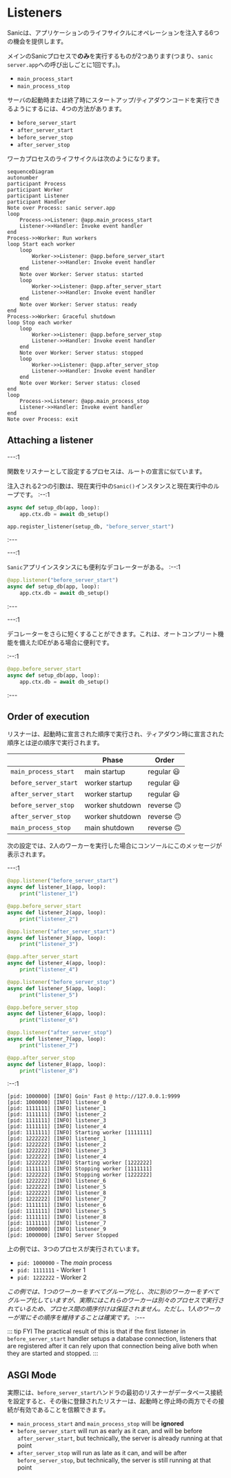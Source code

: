# Listeners

Sanicは、アプリケーションのライフサイクルにオペレーションを注入する6つの機会を提供します。

メインのSanicプロセスで**のみ**を実行するものが2つあります(つまり、`sanic server.app`への呼び出しごとに1回です。)。

- `main_process_start`
- `main_process_stop`

サーバの起動時または終了時にスタートアップ/ティアダウンコードを実行できるようにするには、4つの方法があります。

- `before_server_start`
- `after_server_start`
- `before_server_stop`
- `after_server_stop`

ワーカプロセスのライフサイクルは次のようになります。

```mermaid
sequenceDiagram
autonumber
participant Process
participant Worker
participant Listener
participant Handler
Note over Process: sanic server.app
loop
    Process->>Listener: @app.main_process_start
    Listener->>Handler: Invoke event handler
end
Process->>Worker: Run workers
loop Start each worker
    loop
        Worker->>Listener: @app.before_server_start
        Listener->>Handler: Invoke event handler
    end
    Note over Worker: Server status: started
    loop
        Worker->>Listener: @app.after_server_start
        Listener->>Handler: Invoke event handler
    end
    Note over Worker: Server status: ready
end
Process->>Worker: Graceful shutdown
loop Stop each worker
    loop
        Worker->>Listener: @app.before_server_stop
        Listener->>Handler: Invoke event handler
    end
    Note over Worker: Server status: stopped
    loop
        Worker->>Listener: @app.after_server_stop
        Listener->>Handler: Invoke event handler
    end
    Note over Worker: Server status: closed
end
loop
    Process->>Listener: @app.main_process_stop
    Listener->>Handler: Invoke event handler
end
Note over Process: exit
```
## Attaching a listener

---:1

関数をリスナーとして設定するプロセスは、ルートの宣言に似ています。

注入される2つの引数は、現在実行中の`Sanic()`インスタンスと現在実行中のループです。
:--:1
```python
async def setup_db(app, loop):
    app.ctx.db = await db_setup()

app.register_listener(setup_db, "before_server_start")
```
:---

---:1

`Sanic`アプリインスタンスにも便利なデコレーターがある。
:--:1
```python
@app.listener("before_server_start")
async def setup_db(app, loop):
    app.ctx.db = await db_setup()
```
:---

---:1

デコレーターをさらに短くすることができます。これは、オートコンプリート機能を備えたIDEがある場合に便利です。

:--:1
```python
@app.before_server_start
async def setup_db(app, loop):
    app.ctx.db = await db_setup()
```
:---

## Order of execution

リスナーは、起動時に宣言された順序で実行され、ティアダウン時に宣言された順序とは逆の順序で実行されます。

|                       | Phase           | Order   |
|-----------------------|-----------------|---------|
| `main_process_start`  | main startup    | regular :smiley: |
| `before_server_start` | worker startup  | regular :smiley: |
| `after_server_start`  | worker startup  | regular :smiley: |
| `before_server_stop`  | worker shutdown | reverse :upside_down_face: |
| `after_server_stop`   | worker shutdown | reverse :upside_down_face: |
| `main_process_stop`   | main shutdown   | reverse :upside_down_face: |

次の設定では、2人のワーカーを実行した場合にコンソールにこのメッセージが表示されます。

---:1

```python
@app.listener("before_server_start")
async def listener_1(app, loop):
    print("listener_1")

@app.before_server_start
async def listener_2(app, loop):
    print("listener_2")

@app.listener("after_server_start")
async def listener_3(app, loop):
    print("listener_3")

@app.after_server_start
async def listener_4(app, loop):
    print("listener_4")

@app.listener("before_server_stop")
async def listener_5(app, loop):
    print("listener_5")

@app.before_server_stop
async def listener_6(app, loop):
    print("listener_6")

@app.listener("after_server_stop")
async def listener_7(app, loop):
    print("listener_7")

@app.after_server_stop
async def listener_8(app, loop):
    print("listener_8")
```
:--:1
```bash{3-7,13,19-22}
[pid: 1000000] [INFO] Goin' Fast @ http://127.0.0.1:9999
[pid: 1000000] [INFO] listener_0
[pid: 1111111] [INFO] listener_1
[pid: 1111111] [INFO] listener_2
[pid: 1111111] [INFO] listener_3
[pid: 1111111] [INFO] listener_4
[pid: 1111111] [INFO] Starting worker [1111111]
[pid: 1222222] [INFO] listener_1
[pid: 1222222] [INFO] listener_2
[pid: 1222222] [INFO] listener_3
[pid: 1222222] [INFO] listener_4
[pid: 1222222] [INFO] Starting worker [1222222]
[pid: 1111111] [INFO] Stopping worker [1111111]
[pid: 1222222] [INFO] Stopping worker [1222222]
[pid: 1222222] [INFO] listener_6
[pid: 1222222] [INFO] listener_5
[pid: 1222222] [INFO] listener_8
[pid: 1222222] [INFO] listener_7
[pid: 1111111] [INFO] listener_6
[pid: 1111111] [INFO] listener_5
[pid: 1111111] [INFO] listener_8
[pid: 1111111] [INFO] listener_7
[pid: 1000000] [INFO] listener_9
[pid: 1000000] [INFO] Server Stopped
```
上の例では、3つのプロセスが実行されています。

- `pid: 1000000` - The *main* process
- `pid: 1111111` - Worker 1
- `pid: 1222222` - Worker 2

*この例では、1つのワーカーをすべてグループ化し、次に別のワーカーをすべてグループ化していますが、実際にはこれらのワーカーは別々のプロセスで実行されているため、プロセス間の順序付けは保証されません。ただし、1人のワーカーが常にその順序を維持することは確実です。*
:---


::: tip FYI
The practical result of this is that if the first listener in `before_server_start` handler setups a database connection, listeners that are registered after it can rely upon that connection being alive both when they are started and stopped.
:::

## ASGI Mode

実際には、`before_server_start`ハンドラの最初のリスナーがデータベース接続を設定すると、その後に登録されたリスナーは、起動時と停止時の両方でその接続が有効であることを信頼できます。

- `main_process_start` and `main_process_stop` will be **ignored**
- `before_server_start` will run as early as it can, and will be before `after_server_start`, but technically, the server is already running at that point
- `after_server_stop` will run as late as it can, and will be after `before_server_stop`, but technically, the server is still running at that point
